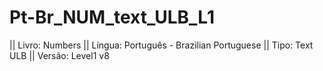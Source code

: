 # Pt-Br_NUM_text_ULB_L1

|| Livro: Numbers
|| Língua: Português - Brazilian Portuguese
|| Tipo: Text ULB
|| Versão: Level1 v8